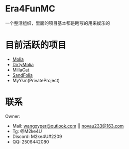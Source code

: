 # Era4FunMC
一个整活组织，里面的项目基本都是瞎写的用来娱乐的

# 目前活跃的项目
- [Molia](https://github.com/Era4FunMC/Molia)
- [DirtyMolia](https://github.com/Era4FunMC/DirtyMolia)
- [MillaCat](https://github.com/Era4FunMC/MillaCat)
- [SandFolia](https://github.com/Era4FunMC/SandFolia)
- MyYsm(PrivateProject)

# 联系
Owner:
- Mail: wangxyper@outlook.com || novau233@163.com
- Tg: @M2ke4U
- Discord: M2ke4U#2209
- QQ: 2506442080 

